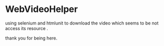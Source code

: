 # WebVideoHelper
using selenium and htmlunit to download the video which seems to be not access  its resource .

thank you for being here.